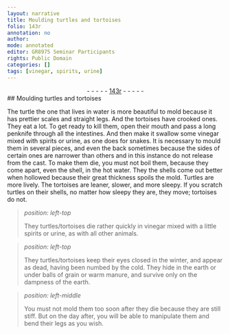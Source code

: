 ```yaml
---
layout: narrative
title: Moulding turtles and tortoises
folio: 143r
annotation: no
author:
mode: annotated
editor: GR8975 Seminar Participants
rights: Public Domain
categories: []
tags: [vinegar, spirits, urine]
---
```


 <div class="folio" align="center">- - - - - <a href="http://gallica.bnf.fr/ark:/12148/btv1b10500001g/f291.image" target="_blank">143r</a> - - - - - </div> 
## Moulding <span class="animal">turtles</span> and <span class="animal">tortoises</span>

 
 The <span class="animal">turtle</span> the one that lives in water is more beautiful to mold because it has prettier scales and straight legs. And the <span class="animal">tortoises</span> have crooked ones. They eat a lot. To get ready to kill them, open their mouth and pass a long <span class="tool">penknife</span> through all the intestines. And then make it swallow some <span class="material">vinegar</span> mixed with <span class="material">spirits</span> or <span class="material">urine</span>, as one does for <span class="animal">snakes</span>. It is necessary to mould them in several pieces, and even the back sometimes because the sides of certain ones are narrower than others and in this instance do not release from the cast. To make them die, you must not boil them, because they come apart, even the shell, in the hot water. They the shells come out better when hollowed because their great thickness spoils the mold. <span class="animal">Turtles</span> are more lively. The <span class="animal">tortoises</span> are leaner, slower, and more sleepy. If you scratch <span class="animal">turtles</span> on their shells, no matter how sleepy they are, they move; <span class="animal">tortoises</span> do not. 
 
> *position: left-top*
> 
>  They <span class="animal">turtles</span>/<span class="animal">tortoises</span> die rather quickly in <span class="material">vinegar</span> mixed with a little <span class="material">spirits</span> or <span class="material">urine</span>, as with all other animals. 
 
> *position: left-top*
> 
>  They <span class="animal">turtles</span>/<span class="animal">tortoises</span> keep their eyes closed in the winter, and appear as dead, having been numbed by the cold. They hide in the earth or under balls of grain or warm manure, and survive only on the dampness of the earth. 
 
> *position: left-middle*
> 
>  You must not mold them too soon after they die because they are still stiff. But on the day after, you will be able to manipulate them and bend their legs as you wish. 
 